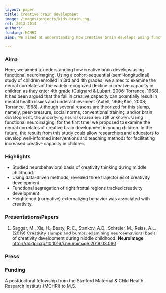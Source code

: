 ```yaml
---
layout: paper
title: Creative brain development
image: /images/projects/kids-brain.png
ref: 2013-2014
authors: 
funding: MCHRI
aims: We aimed at understanding how creative brain develops using functional neuroimaging (fNIRS). Using a cohort-sequential (semi-longitudinal) study of children enrolled in 3rd and 4th grades, we examined the neural correlates of the widely recognized decline in creative capacity in children as they enter 4th grade.

---
```


### Aims

Here, we aimed at understanding how creative brain develops using functional neuroimaging. Using a cohort-sequential (semi-longitudinal) study of children enrolled in 3rd and 4th grades, we aimed to examine the neural correlates of the widely recognized decline in creative capacity in children as they enter 4th grade (Guignard & Lubart, 2006; Torrance, 1968). It has been argued that the fall in creative capacity can potentially result in mental health issues and underachievement (Axtell, 1966; Kim, 2008; Torrance, 1968). Although several reasons are theorized for this slump, namely, peer-pressure, social norms, conventional training, and/or brain development, the underlying neural causes are still unknown. Using functional neuroimaging, for the first time, we proposed to examine the neural correlates of creative brain development in young children. In the future, the results from this study could allow researchers and educators to develop well-informed interventions and teaching methods for facilitating increased creative capacity in children.

### Highlights

- Studied neurobehavioral basis of creativity thinking during middle childhood.
- Using data-driven methods, revealed three trajectories of creativity development.
- Functional segregation of right frontal regions tracked creativity development.
- Heightened (normative) externalizing behavior was associated with creativity.

### Presentations/Papers
1. Saggar, M., Xie, H., Beaty, R. E., Stankov, A.D., Schreier, M., Reiss, A.L. (2019) Creativity slumps and bumps: examining neurobehavioral basis of creativity development during middle childhood. <strong> NeuroImage </strong>
http://dx.doi.org/10.1016/j.neuroimage.2019.03.080 


### Press


### Funding
A postdoctoral fellowship from the Stanford Maternal & Child Health Research Institute (MCHRI) to M.S.
